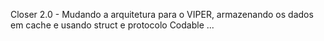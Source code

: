 Closer 2.0 - Mudando a arquitetura para o VIPER, armazenando os dados em cache e usando struct e protocolo Codable ...
